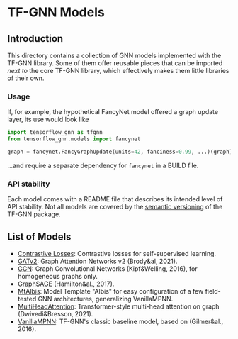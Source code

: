 # TF-GNN Models

## Introduction

This directory contains a collection of GNN models implemented with the
TF-GNN library. Some of them offer reusable pieces that can be imported
_next to_ the core TF-GNN library, which effectively makes them little
libraries of their own.

### Usage

If, for example, the hypothetical FancyNet model offered a graph update layer,
its use would look like

```python
import tensorflow_gnn as tfgnn
from tensorflow_gnn.models import fancynet

graph = fancynet.FancyGraphUpdate(units=42, fanciness=0.99, ...)(graph)
```

...and require a separate dependency for `fancynet` in a BUILD file.

### API stability

Each model comes with a README file that describes its intended level of
API stability. Not all models are covered by the [semantic
versioning](https://semver.org/spec/v2.0.0.html) of the TF-GNN package.

## List of Models

<!-- Sorted alphabetically by title. -->

  * [Contrastive Losses](contrastive_losses/README.md): Contrastive losses for
    self-supervised learning.
  * [GATv2](gat_v2/README.md): Graph Attention Networks v2
    (Brody&al, 2021).
  * [GCN](gcn/README.md): Graph Convolutional Networks
    (Kipf&Welling, 2016), for homogeneous graphs only.
  * [GraphSAGE](graph_sage/README.md) (Hamilton&al., 2017).
  * [MtAlbis](mt_albis/README.md): Model Template "Albis" for easy configuration
    of a few field-tested GNN architectures, generalizing VanillaMPNN.
  * [MultiHeadAttention](multi_head_attention/README.md): Transformer-style
    multi-head attention on graph (Dwivedi&Bresson, 2021).
  * [VanillaMPNN](vanilla_mpnn/README.md): TF-GNN's classic baseline model,
    based on (Gilmer&al., 2016).
